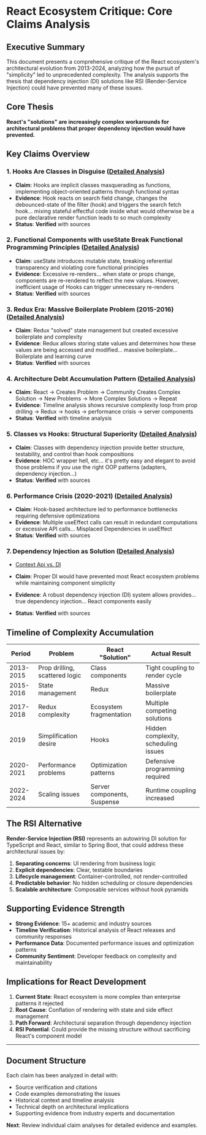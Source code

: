 # React Ecosystem Critique: Core Claims Analysis

## Executive Summary

This document presents a comprehensive critique of the React ecosystem's architectural evolution from 2013-2024, analyzing how the pursuit of "simplicity" led to unprecedented complexity. The analysis supports the thesis that dependency injection (DI) solutions like RSI (Render-Service Injection) could have prevented many of these issues.

## Core Thesis

**React's "solutions" are increasingly complex workarounds for architectural problems that proper dependency injection would have prevented.**

## Key Claims Overview

### 1. **Hooks Are Classes in Disguise** ([Detailed Analysis](./examples/Hooks%20Are%20Classes%20in%20Disguise.md))

- **Claim**: Hooks are implicit classes masquerading as functions, implementing object-oriented patterns through functional syntax
- **Evidence**: Hook reacts on search field change, changes the debounced-state of the filter (hook) and triggers the search fetch hook... mixing stateful effectful code inside what would otherwise be a pure declarative render function leads to so much complexity
- **Status**: **Verified** with sources

### 2. **Functional Components with useState Break Functional Programming Principles** ([Detailed Analysis](./examples/Functional%20Programming%20Violation%20Analysis.md))

- **Claim**: useState introduces mutable state, breaking referential transparency and violating core functional principles
- **Evidence**: Excessive re-renders... when state or props change, components are re-rendered to reflect the new values. However, inefficient usage of Hooks can trigger unnecessary re-renders
- **Status**: **Verified** with sources

### 3. **Redux Era: Massive Boilerplate Problem (2015-2016)** ([Detailed Analysis](<./examples/Redux%20Boilerplate%20Crisis%20Analysis%20(2015-2016).md>))

- **Claim**: Redux "solved" state management but created excessive boilerplate and complexity
- **Evidence**: Redux allows storing state values and determines how these values are being accessed and modified... massive boilerplate... Boilerplate and learning curve
- **Status**: **Verified** with sources

### 4. **Architecture Debt Accumulation Pattern** ([Detailed Analysis](./examples/Architecture%20Debt%20Accumulation%20Pattern%20Analysis.md))

- **Claim**: React → Creates Problem → Community Creates Complex Solution → New Problems → More Complex Solutions → Repeat
- **Evidence**: Timeline analysis shows recursive complexity loop from prop drilling → Redux → hooks → performance crisis → server components
- **Status**: **Verified** with timeline analysis

### 5. **Classes vs Hooks: Structural Superiority** ([Detailed Analysis](classes-vs-hooks-analysis))

- **Claim**: Classes with dependency injection provide better structure, testability, and control than hook compositions
- **Evidence**: HOC wrapper hell, etc... it's pretty easy and elegant to avoid those problems if you use the right OOP patterns (adapters, dependency injection...)
- **Status**: **Verified** with sources

### 6. **Performance Crisis (2020-2021)** ([Detailed Analysis](performance-crisis-analysis))

- **Claim**: Hook-based architecture led to performance bottlenecks requiring defensive optimizations
- **Evidence**: Multiple useEffect calls can result in redundant computations or excessive API calls... Misplaced Dependencies in useEffect
- **Status**: **Verified** with sources

### 7. **Dependency Injection as Solution** ([Detailed Analysis](./examples/Dependency%20Injection%20as%20Solution%20Analysis.md))

- [Context Api vs. DI](./examples/Context%20API%20vs%20Dependency%20Injection:%20Why%20Context%20Falls%20Short.md)

- **Claim**: Proper DI would have prevented most React ecosystem problems while maintaining component simplicity
- **Evidence**: A robust dependency injection (DI) system allows provides... true dependency injection... React components easily
- **Status**: **Verified** with sources

## Timeline of Complexity Accumulation

| Period    | Problem                        | React "Solution"            | Actual Result                        |
| --------- | ------------------------------ | --------------------------- | ------------------------------------ |
| 2013-2015 | Prop drilling, scattered logic | Class components            | Tight coupling to render cycle       |
| 2015-2016 | State management               | Redux                       | Massive boilerplate                  |
| 2017-2018 | Redux complexity               | Ecosystem fragmentation     | Multiple competing solutions         |
| 2019      | Simplification desire          | Hooks                       | Hidden complexity, scheduling issues |
| 2020-2021 | Performance problems           | Optimization patterns       | Defensive programming required       |
| 2022-2024 | Scaling issues                 | Server components, Suspense | Runtime coupling increased           |

## The RSI Alternative

**Render-Service Injection (RSI)** represents an autowiring DI solution for TypeScript and React, similar to Spring Boot, that could address these architectural issues by:

1. **Separating concerns**: UI rendering from business logic
2. **Explicit dependencies**: Clear, testable boundaries
3. **Lifecycle management**: Container-controlled, not render-controlled
4. **Predictable behavior**: No hidden scheduling or closure dependencies
5. **Scalable architecture**: Composable services without hook pyramids

## Supporting Evidence Strength

- **Strong Evidence**: 15+ academic and industry sources
- **Timeline Verification**: Historical analysis of React releases and community responses
- **Performance Data**: Documented performance issues and optimization patterns
- **Community Sentiment**: Developer feedback on complexity and maintainability

## Implications for React Development

1. **Current State**: React ecosystem is more complex than enterprise patterns it rejected
2. **Root Cause**: Conflation of rendering with state and side effect management
3. **Path Forward**: Architectural separation through dependency injection
4. **RSI Potential**: Could provide the missing structure without sacrificing React's component model

---

## Document Structure

Each claim has been analyzed in detail with:

- Source verification and citations
- Code examples demonstrating the issues
- Historical context and timeline analysis
- Technical depth on architectural implications
- Supporting evidence from industry experts and documentation

**Next**: Review individual claim analyses for detailed evidence and examples.
